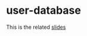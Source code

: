 # user-databaseThis is the related [slides](https://docs.google.com/presentation/d/1U2M55zudbAxALyDb9wZQvowsA-rmLEGXQNUcMQTOImQ/edit#slide=id.p)